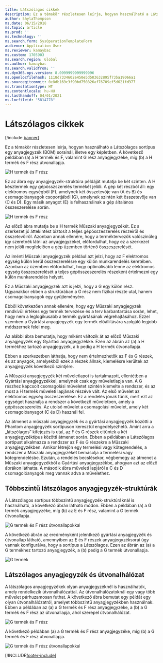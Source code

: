 ```yaml
---
title: Látszólagos cikkek
description: Ez a témakör részletesen leírja, hogyan használható a Látszólagos sortípus egy anyagjegyzék (BOM) sorainál, illetve egy képletben Dynamics 365 Supply Chain Management rendszerben.
author: ShylaThompson
ms.date: 06/15/2018
ms.topic: article
ms.prod: ''
ms.technology: ''
ms.search.form: SysOperationTemplateForm
audience: Application User
ms.reviewer: kamaybac
ms.custom: 1705903
ms.search.region: Global
ms.author: kamaybac
ms.search.validfrom: ''
ms.dyn365.ops.version: 8.0999999999999996
ms.openlocfilehash: 1118d7334602e450e5d503632895f73ba19066a1
ms.sourcegitcommit: 0e8db169c3f90bd750826af76709ef5d621fd377
ms.translationtype: HT
ms.contentlocale: hu-HU
ms.lasthandoff: 04/01/2021
ms.locfileid: "5814778"
---
```

# <a name="phantom-items"></a>Látszólagos cikkek

[!include [banner](../includes/banner.md)]

Ez a témakör részletesen leírja, hogyan használható a Látszólagos sortípus egy anyagjegyzék (BOM) sorainál, illetve egy képletben. A következő példában (a) a H termék és F, valamint G rész anyagjegyzéke, míg (b) a H termék és F rész útvonallapja.

![H termék és F rész](media/product-H-part-F.png)


Ez az ábra egy anyagjegyzék-struktúra példáját mutatja be két szinten. A H késztermék egy gépösszszerelés termékét jelöli. A gép két részből áll: egy elektromos egységből (F), amelynek két összetevője van (A és B) és csomagolóanyagok csoportjából (G), amelynek szintén két összetevője van (C és D). Egy másik anyagot (E) is felhasználnak a gép általános összeszerelése során.

![H termék és F rész](media/product-H-part-B.png)

Az előző ábra mutatja be a H termék Műszaki anyagjegyzékét. Ez a szerkezet jó áttekintést biztosít a teljes gépösszeszerelés részeiről és összetevőiről. Azonban annak ellenére, hogy a terméktervezők valószínűleg így szeretnék látni az anyagjegyzéket, előfordulhat, hogy ez a szerkezet nem jelöli megfelelően a gép üzemben történő összeszerelését. 

Az iménti Műszaki anyagjegyzék például azt jelzi, hogy az F elektromos egység külön kerül összeszerelésre egy külön munkarendelés keretében. Azonban az üzemben előfordulhat, hogy optimálisabb lenne az elektromos egység összeszerelését a teljes gépösszeszerelés részeként értelmezni egy külön munkarendelés helyett.

Ez a Műszaki anyagjegyzék azt is jelzi, hogy a G egy külön rész. Ugyanakkor ebben a struktúrában a G rész nem fizikai részte utal, hanem csomagolóanyagok egy gyűjteményére. 

Ebből következően annak ellenére, hogy egy Műszaki anyagjegyzék rendkívül értékes egy termék tervezése és a terv karbantartása során, lehet, hogy nem a leglogikusabb a termék gyártásának végrehajtásához. Ezzel szemben a Gyártási anyagjegyzék egy termék előállítására szolgáló legjobb módszernek felel meg.

Az alábbi ábra bemutatja, hogy miként változik át az előző Műszaki anyagjegyzék egy Gyártási anyagjegyzékké. Ezen az ábrán az (a) a H termékhez tartozó anyagjegyzék, a b pedig a H termék útvonallapja.

Ebben a szerkezetben láthatja, hogy nem értelmezhetők az F és G részek, és az anyagok, amelyekből ezek a részek állnak, kiemelésre kerültek az anyagjegyzék következő szintjére. 

A Műszaki anyagjegyzék két műveletlapot is tartalmazott, ellentétben a Gyártási anyagjegyzékkel, amelynek csak egy műveletlapja van. A G részhez kapcsolt csomagolási műveletet szintén kiemelte a rendszer, és az most a H termék műveleti lapjának részévé vált. Az első művelet az elektromos egység összeszerelése. Ez a rendelés jónak tűnik, mert ezt az egységet használja a rendszer a következő műveletben, amely a gépösszeszerelés. Az utolsó művelet a csomagolási művelet, amely két csomagolóanyagot (C és D) használ fel.

Az átmenet a műszaki anyagjegyzék és a gyártási anyagjegyzék közötti a Phantom anyagjegyzék sortípuson keresztül engedélyezhető. Amint arra a „látszólagos” kifejezés is utal, az F és G részek eltűntek a két anyagjegyzéktípus közötti átmenet során. Ebben a példában a Látszólagos sortípust alkalmazza a rendszer az F és G részekre a Műszaki anyagjegyzékben. Amikor létrejön egy termelési vagy kötegrendelés, a rendszer a Műszaki anyagjegyzéket bemásolja a termelési vagy kötegrendelésbe. Ezután, a rendelés becslésekor, végbemegy az átmenet a Műszaki anyagjegyzékből a Gyártási anyagjegyzékbe, ahogyan azt az előző ábrákon láthatta. A második ábra műveleti lapjáról a C és D csomagolóanyagok meg vannak adva a művelethez. 

## <a name="multilevel-phantom-bom-structures"></a>Többszintű látszólagos anyagjegyzék-struktúrák
A Látszólagos sortípus többszintű anyagjegyzék-struktúráknál is használható, a következő ábrán látható módon. Ebben a példában (a) a G termék anyagjegyzéke, míg (b) az E és F rész, valamint a G termék útvonallapja. 

![G termék és F rész útvonallapokkal](media/product-G-route-sheet-G.png)


A következő ábrán az eredményként jelentkező gyártási anyagjegyzék és útvonallap látható, amennyiben az E és F részek anyagjegyzéksorai úgy vannak konfigurálva, hogy a sortípus a Látszólagos. Ezen az ábrán az (a) a G termékhez tartozó anyagjegyzék, a (b) pedig a G termék útvonallapja.

![G termék](media/product-G.png)


## <a name="phantom-and-route-network"></a>Látszólagos anyagjegyzék és útvonalhálózat
A látszólagos anyagjegyzékek olyan anyagjegyzéknél is használhatók, amely rendelkezik útvonalhálózattal. Az útvonalhálózatoknál egy vagy több művelet párhuzamosan futhat. A következő ábra bemutat egy példát egy olyan útvonalhálózatról, amelyet többszintű anyagjegyzékben használnak. Ebben a példában az (a) a G termék és F rész anyagjegyzéke, a (b) a G termék és F rész az útvonallapja, ahol szerepel útvonalhálózat.

![G termék és F rész](media/product-G-part-F.png)


A következő példában (a) a G termék és F rész anyagjegyzéke, míg (b) a G termék és F rész útvonallapja.

![G termék és F rész útvonallapokkal](media/product-G-part-F-with-route-sheet.png)


[!INCLUDE[footer-include](../../includes/footer-banner.md)]